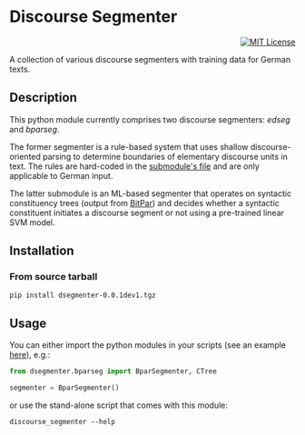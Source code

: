 # Discourse Segmenter

<div style="text-align:right">
<a href="http://opensource.org/licenses/MIT" title="MIT License"><img src="https://img.shields.io/dub/l/vibe-d.svg" alt="MIT License"></a>
</div>

A collection of various discourse segmenters with training data for German texts.

## Description

This python module currently comprises two discourse segmenters: *edseg* and *bparseg*.

The former segmenter is a rule-based system that uses shallow discourse-oriented parsing to determine boundaries of elementary discourse units in text.  The rules are hard-coded in the [submodule's file](dsegmenter/edseg/clause_segmentation.py) and are only applicable to German input.

The latter submodule is an ML-based segmenter that operates on syntactic constituency trees (output from [BitPar](http://www.cis.uni-muenchen.de/~schmid/tools/BitPar/)) and decides whether a syntactic constituent initiates a discourse segment or not using a pre-trained linear SVM model.

## Installation

### From source tarball

```shell
pip install dsegmenter-0.0.1dev1.tgz
```

## Usage

You can either import the python modules in your scripts (see an example [here](scripts/discourse_segmenter)), e.g.:

```python
from dsegmenter.bparseg import BparSegmenter, CTree

segmenter = BparSegmenter()
```

or use the stand-alone script that comes with this module:

```shell
discourse_segmenter --help
```
